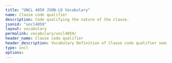 ```yaml
---
title: "UNCL 4059 JSON-LD Vocabulary"
name: Clause code qualifier
description: Code qualifying the nature of the clause.
jsonid: "uncl4059"
layout: vocabulary
permalink: vocabulary/uncl4059/
header_name: Clause code qualifier
header_description: Vocabulary Definition of Clause code qualifier semantics in HTML format. JSON-LD format is available at [uncl4059.jsonld](https://edi3.org/vocabulary/uncl4059.jsonld)
type: uncl
options:
---
```

